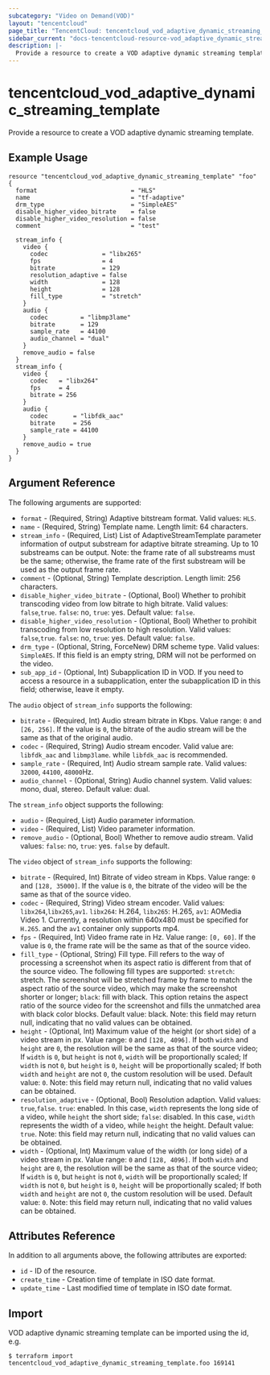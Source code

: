 ```yaml
---
subcategory: "Video on Demand(VOD)"
layout: "tencentcloud"
page_title: "TencentCloud: tencentcloud_vod_adaptive_dynamic_streaming_template"
sidebar_current: "docs-tencentcloud-resource-vod_adaptive_dynamic_streaming_template"
description: |-
  Provide a resource to create a VOD adaptive dynamic streaming template.
---
```


# tencentcloud_vod_adaptive_dynamic_streaming_template

Provide a resource to create a VOD adaptive dynamic streaming template.

## Example Usage

```hcl
resource "tencentcloud_vod_adaptive_dynamic_streaming_template" "foo" {
  format                          = "HLS"
  name                            = "tf-adaptive"
  drm_type                        = "SimpleAES"
  disable_higher_video_bitrate    = false
  disable_higher_video_resolution = false
  comment                         = "test"

  stream_info {
    video {
      codec               = "libx265"
      fps                 = 4
      bitrate             = 129
      resolution_adaptive = false
      width               = 128
      height              = 128
      fill_type           = "stretch"
    }
    audio {
      codec         = "libmp3lame"
      bitrate       = 129
      sample_rate   = 44100
      audio_channel = "dual"
    }
    remove_audio = false
  }
  stream_info {
    video {
      codec   = "libx264"
      fps     = 4
      bitrate = 256
    }
    audio {
      codec       = "libfdk_aac"
      bitrate     = 256
      sample_rate = 44100
    }
    remove_audio = true
  }
}
```

## Argument Reference

The following arguments are supported:

* `format` - (Required, String) Adaptive bitstream format. Valid values: `HLS`.
* `name` - (Required, String) Template name. Length limit: 64 characters.
* `stream_info` - (Required, List) List of AdaptiveStreamTemplate parameter information of output substream for adaptive bitrate streaming. Up to 10 substreams can be output. Note: the frame rate of all substreams must be the same; otherwise, the frame rate of the first substream will be used as the output frame rate.
* `comment` - (Optional, String) Template description. Length limit: 256 characters.
* `disable_higher_video_bitrate` - (Optional, Bool) Whether to prohibit transcoding video from low bitrate to high bitrate. Valid values: `false`,`true`. `false`: no, `true`: yes. Default value: `false`.
* `disable_higher_video_resolution` - (Optional, Bool) Whether to prohibit transcoding from low resolution to high resolution. Valid values: `false`,`true`. `false`: no, `true`: yes. Default value: `false`.
* `drm_type` - (Optional, String, ForceNew) DRM scheme type. Valid values: `SimpleAES`. If this field is an empty string, DRM will not be performed on the video.
* `sub_app_id` - (Optional, Int) Subapplication ID in VOD. If you need to access a resource in a subapplication, enter the subapplication ID in this field; otherwise, leave it empty.

The `audio` object of `stream_info` supports the following:

* `bitrate` - (Required, Int) Audio stream bitrate in Kbps. Value range: `0` and `[26, 256]`. If the value is `0`, the bitrate of the audio stream will be the same as that of the original audio.
* `codec` - (Required, String) Audio stream encoder. Valid value are: `libfdk_aac` and `libmp3lame`. while `libfdk_aac` is recommended.
* `sample_rate` - (Required, Int) Audio stream sample rate. Valid values: `32000`, `44100`, `48000`Hz.
* `audio_channel` - (Optional, String) Audio channel system. Valid values: mono, dual, stereo. Default value: dual.

The `stream_info` object supports the following:

* `audio` - (Required, List) Audio parameter information.
* `video` - (Required, List) Video parameter information.
* `remove_audio` - (Optional, Bool) Whether to remove audio stream. Valid values: `false`: no, `true`: yes. `false` by default.

The `video` object of `stream_info` supports the following:

* `bitrate` - (Required, Int) Bitrate of video stream in Kbps. Value range: `0` and `[128, 35000]`. If the value is `0`, the bitrate of the video will be the same as that of the source video.
* `codec` - (Required, String) Video stream encoder. Valid values: `libx264`,`libx265`,`av1`. `libx264`: H.264, `libx265`: H.265, `av1`: AOMedia Video 1. Currently, a resolution within 640x480 must be specified for `H.265`. and the `av1` container only supports mp4.
* `fps` - (Required, Int) Video frame rate in Hz. Value range: `[0, 60]`. If the value is `0`, the frame rate will be the same as that of the source video.
* `fill_type` - (Optional, String) Fill type. Fill refers to the way of processing a screenshot when its aspect ratio is different from that of the source video. The following fill types are supported: `stretch`: stretch. The screenshot will be stretched frame by frame to match the aspect ratio of the source video, which may make the screenshot shorter or longer; `black`: fill with black. This option retains the aspect ratio of the source video for the screenshot and fills the unmatched area with black color blocks. Default value: black. Note: this field may return null, indicating that no valid values can be obtained.
* `height` - (Optional, Int) Maximum value of the height (or short side) of a video stream in px. Value range: `0` and `[128, 4096]`. If both `width` and `height` are `0`, the resolution will be the same as that of the source video; If `width` is `0`, but `height` is not `0`, `width` will be proportionally scaled; If `width` is not `0`, but `height` is `0`, `height` will be proportionally scaled; If both `width` and `height` are not `0`, the custom resolution will be used. Default value: `0`. Note: this field may return null, indicating that no valid values can be obtained.
* `resolution_adaptive` - (Optional, Bool) Resolution adaption. Valid values: `true`,`false`. `true`: enabled. In this case, `width` represents the long side of a video, while `height` the short side; `false`: disabled. In this case, `width` represents the width of a video, while `height` the height. Default value: `true`. Note: this field may return null, indicating that no valid values can be obtained.
* `width` - (Optional, Int) Maximum value of the width (or long side) of a video stream in px. Value range: `0` and `[128, 4096]`. If both `width` and `height` are `0`, the resolution will be the same as that of the source video; If `width` is `0`, but `height` is not `0`, `width` will be proportionally scaled; If `width` is not `0`, but `height` is `0`, `height` will be proportionally scaled; If both `width` and `height` are not `0`, the custom resolution will be used. Default value: `0`. Note: this field may return null, indicating that no valid values can be obtained.

## Attributes Reference

In addition to all arguments above, the following attributes are exported:

* `id` - ID of the resource.
* `create_time` - Creation time of template in ISO date format.
* `update_time` - Last modified time of template in ISO date format.


## Import

VOD adaptive dynamic streaming template can be imported using the id, e.g.

```
$ terraform import tencentcloud_vod_adaptive_dynamic_streaming_template.foo 169141
```

